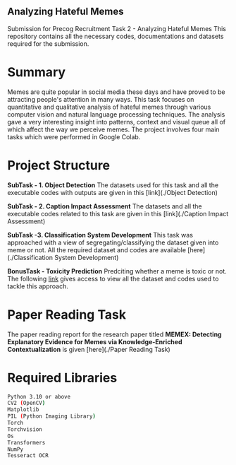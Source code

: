 ## Analyzing Hateful Memes
Submission for Precog Recruitment Task 2 - Analyzing Hateful Memes
This repository contains all the necessary codes, documentations and datasets required for the submission.

# Summary
Memes are quite popular in social media these days and have proved to be attracting people's attention in many ways.
This task focuses on quantitative and qualitative analysis of hateful memes through various computer vision and natural language processing techniques. The analysis gave a very interesting insight into patterns, context and visual queue all of which affect the way we perceive memes. 
The project involves four main tasks which were performed in Google Colab.

# Project Structure
**SubTask - 1. Object Detection**
The datasets used for this task and all the executable codes with outputs are given in this [link](./Object Detection)

**SubTask - 2. Caption Impact Assessment**
The datasets and all the executable codes related to this task are given in this [link](./Caption Impact Assessment)

**SubTask -3. Classification System Development**
This task was approached with a view of segregating/classifying the dataset given into meme or not. All the required dataset and codes are available [here](./Classification System Development)

**BonusTask - Toxicity Prediction**
Predciting whether a meme is toxic or not. The following [link](./BonusTask) gives access to view all the dataset and codes used to tackle this approach.

# Paper Reading Task
The paper reading report for the research paper titled **MEMEX: Detecting Explanatory Evidence for Memes via Knowledge-Enriched Contextualization** is given [here](./Paper Reading Task)

# Required Libraries
```bash
Python 3.10 or above
CV2 (OpenCV)
Matplotlib
PIL (Python Imaging Library)
Torch
Torchvision
Os
Transformers
NumPy
Tesseract OCR
```
